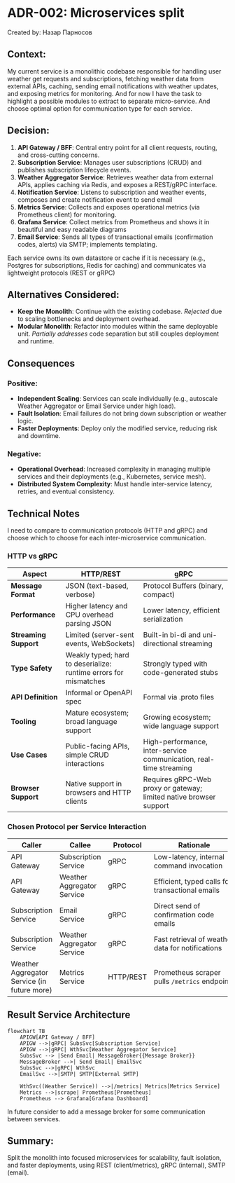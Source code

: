 # ADR-002: Microservices split

Created by: Назар Парносов

## Context:

My current service is a monolithic codebase responsible for handling user weather get requests and subscriptions, fetching weather data from external APIs, caching, sending email notifications with weather updates, and exposing metrics for monitoring. And for now I have the task to highlight a possible modules to extract to separate micro-service. And choose optimal option for communication type for each service.

## Decision:

1. **API Gateway / BFF**: Central entry point for all client requests, routing, and cross-cutting concerns.
2. **Subscription Service**: Manages user subscriptions (CRUD) and publishes subscription lifecycle events.
3. **Weather Aggregator Service**: Retrieves weather data from external APIs, applies caching via Redis, and exposes a REST/gRPC interface.
4. **Notification Service**: Listens to subscription and weather events, composes and create notification event to send email
5. **Metrics Service**: Collects and exposes operational metrics (via Prometheus client) for monitoring.
6. **Grafana Service**: Collect metrics from Prometheus and shows it in beautiful and easy readable diagrams
7. **Email Service**: Sends all types of transactional emails (confirmation codes, alerts) via SMTP; implements templating.

Each service owns its own datastore or cache if it is necessary  (e.g., Postgres for subscriptions, Redis for caching) and communicates via lightweight protocols (REST or gRPC)

## **Alternatives Considered:**

- **Keep the Monolith**: Continue with the existing codebase. *Rejected* due to scaling bottlenecks and deployment overhead.
- **Modular Monolith**: Refactor into modules within the same deployable unit. *Partially addresses* code separation but still couples deployment and runtime.

## **Consequences**

### Positive:

- **Independent Scaling**: Services can scale individually (e.g., autoscale Weather Aggregator or Email Service under high load).
- **Fault Isolation**: Email failures do not bring down subscription or weather logic.
- **Faster Deployments**: Deploy only the modified service, reducing risk and downtime.

### Negative:

- **Operational Overhead**: Increased complexity in managing multiple services and their deployments (e.g., Kubernetes, service mesh).
- **Distributed System Complexity**: Must handle inter-service latency, retries, and eventual consistency.

## Technical Notes

I need to compare to communication protocols (HTTP and gRPC) and choose which to choose for each inter-microservice communication.

### HTTP vs gRPC

| Aspect | HTTP/REST | gRPC |
| --- | --- | --- |
| **Message Format** | JSON (text-based, verbose) | Protocol Buffers (binary, compact) |
| **Performance** | Higher latency and CPU overhead parsing JSON | Lower latency, efficient serialization |
| **Streaming Support** | Limited (server-sent events, WebSockets) | Built-in bi-di and uni-directional streaming |
| **Type Safety** | Weakly typed; hard to deserialize: runtime errors for mismatches | Strongly typed with code-generated stubs |
| **API Definition** | Informal or OpenAPI spec | Formal via .proto files |
| **Tooling** | Mature ecosystem; broad language support | Growing ecosystem; wide language support |
| **Use Cases** | Public-facing APIs, simple CRUD interactions | High-performance, inter-service communication, real-time streaming |
| **Browser Support** | Native support in browsers and HTTP clients | Requires gRPC-Web proxy or gateway; limited native browser support |

### **Chosen Protocol per Service Interaction**

| Caller | Callee | Protocol | Rationale |
| --- | --- | --- | --- |
| API Gateway | Subscription Service | gRPC | Low-latency, internal command invocation |
| API Gateway | Weather Aggregator Service | gRPC | Efficient, typed calls for transactional emails |
| Subscription Service | Email Service | gRPC | Direct send of confirmation code emails |
| Subscription Service | Weather Aggregator Service | gRPC | Fast retrieval of weather data for notifications |
| Weather Aggregator Service (in future more)  | Metrics Service | HTTP/REST | Prometheus scraper pulls `/metrics` endpoints |

## Result Service Architecture

```mermaid
flowchart TB
    APIGW[API Gateway / BFF]
    APIGW -->|gRPC| SubsSvc[Subscription Service]
    APIGW -->|gRPC| WthSvc[Weather Aggregator Service]
    SubsSvc --> |Send Email| MessageBroker{{Message Broker}}
    MessageBroker -->| Send Email| EmailSvc
    SubsSvc -->|gRPC| WthSvc
    EmailSvc -->|SMTP| SMTP[External SMTP]
        
    WthSvc((Weather Service)) -->|/metrics| Metrics[Metrics Service]
    Metrics -->|scrape| Prometheus[Prometheus]
    Prometheus --> Grafana[Grafana Dashboard]
```

In future consider to add a message broker for some communication between services.

## Summary:

Split the monolith into focused microservices for scalability, fault isolation, and faster deployments, using REST (client/metrics), gRPC (internal), SMTP (email).